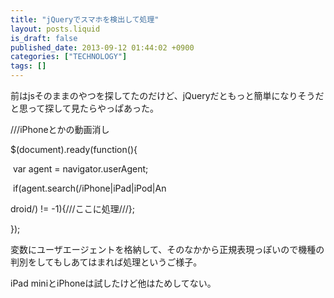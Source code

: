 ```yaml
---
title: "jQueryでスマホを検出して処理"
layout: posts.liquid
is_draft: false
published_date: 2013-09-12 01:44:02 +0900
categories: ["TECHNOLOGY"]
tags: []
---
```


前はjsそのままのやつを探してたのだけど、jQueryだともっと簡単になりそうだと思って探して見たらやっぱあった。

///iPhoneとかの動画消し  
  
$(document).ready(function(){  
  
&nbsp;var agent = navigator.userAgent;  
  
&nbsp;if(agent.search(/iPhone|iPad|iPod|An  
  
droid/)&nbsp;!= -1){///ここに処理///};  
  
});  
  
  
変数にユーザエージェントを格納して、そのなかから正規表現っぽいので機種の判別をしてもしあてはまれば処理というご様子。

iPad miniとiPhoneは試したけど他はためしてない。


